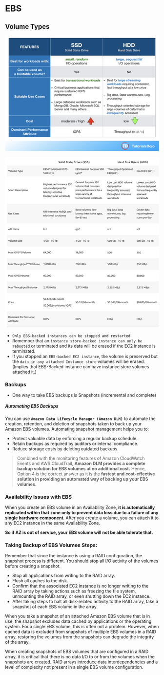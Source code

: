 
# EBS

## Volume Types

![alt EBS Volume Type](../images/EBSVolumeTypes.png)


![alt EBS Volume Type2](../images/EBSVolumeTypes2.png)


- `Only EBS-backed instances can be stopped and restarted`.
- Remember that an `instance store-backed instance can only be rebooted` or terminated and its data will be erased if the EC2 instance is terminated.
- If you stopped an `EBS-backed EC2 instance`, the volume is preserved but the `data in any attached Instance store` volumes will be erased. (Implies that EBS-Backed instance can have instance store volumes attached it.)


### Backups   
- One way to take EBS backups is Snapshots (incremental and complete)
##### Automating EBS Backups
You can use **`Amazon Data Lifecycle Manager (Amazon DLM)`** to automate the creation, retention, and deletion of snapshots taken to back up your Amazon EBS volumes. Automating snapshot management helps you to:

- Protect valuable data by enforcing a regular backup schedule.
- Retain backups as required by auditors or internal compliance.
- Reduce storage costs by deleting outdated backups.

>Combined with the monitoring features of Amazon CloudWatch Events and AWS CloudTrail, **Amazon DLM provides a complete backup solution for EBS volumes at no additional cost.** Hence, Option 4 is the correct answer as it is the **fastest and cost-effective solution in providing an automated way of backing up your EBS volumes**.


### Availability Issues with EBS

When you create an EBS volume in an Availability Zone, **it is automatically replicated within that zone only to prevent data loss due to a failure of any single hardware component**. After you create a volume, you can attach it to any EC2 instance in the same Availability Zone.

**So if AZ is out of service, your EBS volume will not be able tolerate that.**


### Taking Backup of EBS Volumes Steps:

Remember that since the instance is using a RAID configuration, the snapshot process is different. You should stop all I/O activity of the volumes before creating a snapshot.

- Stop all applications from writing to the RAID array.
- Flush all caches to the disk.
- Confirm that the associated EC2 instance is no longer writing to the RAID array by taking actions such as freezing the file system, unmounting the RAID array, or even shutting down the EC2 instance.
-   After taking steps to halt all disk-related activity to the RAID array, take a snapshot of each EBS volume in the array.


When you take a snapshot of an attached Amazon EBS volume that is in use, the snapshot excludes data cached by applications or the operating system. For a single EBS volume, this is often not a problem. However, when cached data is excluded from snapshots of multiple EBS volumes in a RAID array, restoring the volumes from the snapshots can degrade the integrity of the array.

When creating snapshots of EBS volumes that are configured in a RAID array, it is critical that there is no data I/O to or from the volumes when the snapshots are created. RAID arrays introduce data interdependencies and a level of complexity not present in a single EBS volume configuration.
